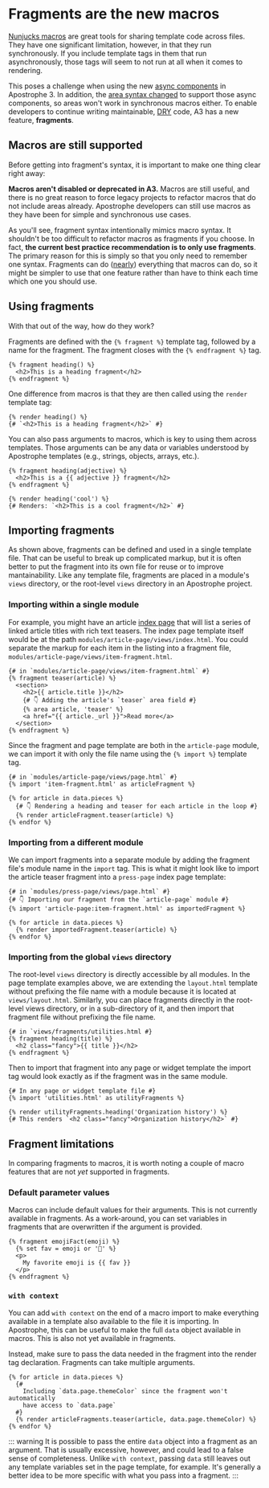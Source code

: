 # Fragments are the new macros

[Nunjucks macros](https://mozilla.github.io/nunjucks/templating.html#macro) are great tools for sharing template code across files. They have one significant limitation, however, in that they run synchronously. If you include template tags in them that run asynchronously, those tags will seem to not run at all when it comes to rendering.

This poses a challenge when using the new [async components](/guide/async-components.md/async-components.md) in Apostrophe 3. In addition, the [area syntax changed](/guide/major-changes.md#areas-and-pages) to support those async components, so areas won't work in synchronous macros either. To enable developers to continue writing maintainable, [DRY](https://en.wikipedia.org/wiki/Don%27t_repeat_yourself) code, A3 has a new feature, **fragments**.

## Macros are still supported

Before getting into fragment's syntax, it is important to make one thing clear right away:

**Macros aren't disabled or deprecated in A3.** Macros are still useful, and there is no great reason to force legacy projects to refactor macros that do not include areas already. Apostrophe developers can still use macros as they have been for simple and synchronous use cases.

As you'll see, fragment syntax intentionally mimics macro syntax. It shouldn't be too difficult to refactor macros as fragments if you choose. In fact, **the current best practice recommendation is to only use fragments**. The primary reason for this is simply so that you only need to remember one syntax. Fragments can do ([nearly](#fragment-limitations)) everything that macros can do, so it might be simpler to use that one feature rather than have to think each time which one you should use.

## Using fragments

With that out of the way, how do they work?

Fragments are defined with the `{% fragment %}` template tag, followed by a name for the fragment. The fragment closes with the `{% endfragment %}` tag.

```django
{% fragment heading() %}
  <h2>This is a heading fragment</h2>
{% endfragment %}
```

One difference from macros is that they are then called using the `render` template tag:

```django
{% render heading() %}
{# `<h2>This is a heading fragment</h2>` #}
```

You can also pass arguments to macros, which is key to using them across templates. Those arguments can be any data or variables understood by Apostrophe templates (e.g., strings, objects, arrays, etc.).

```django
{% fragment heading(adjective) %}
  <h2>This is a {{ adjective }} fragment</h2>
{% endfragment %}

{% render heading('cool') %}
{# Renders: `<h2>This is a cool fragment</h2>` #}
```

## Importing fragments

As shown above, fragments can be defined and used in a single template file. That can be useful to break up complicated markup, but it is often better to put the fragment into its own file for reuse or to improve mantainability. Like any template file, fragments are placed in a module's `views` directory, or the root-level `views` directory in an Apostrophe project.

### Importing within a single module

For example, you might have an article [index page](/reference/glossary.md#index-page) that will list a series of linked article titles with rich text teasers. The index page template itself would be at the path `modules/article-page/views/index.html`. You could separate the markup for each item in the listing into a fragment file, `modules/article-page/views/item-fragment.html`.

```django
{# in `modules/article-page/views/item-fragment.html` #}
{% fragment teaser(article) %}
  <section>
    <h2>{{ article.title }}</h2>
    {# 👇 Adding the article's `teaser` area field #}
    {% area article, 'teaser' %}
    <a href="{{ article._url }}">Read more</a>
  </section>
{% endfragment %}
```

Since the fragment and page template are both in the `article-page` module, we can import it with only the file name using the `{% import %}` template tag.

```django
{# in `modules/article-page/views/page.html` #}
{% import 'item-fragment.html' as articleFragment %}

{% for article in data.pieces %}
  {# 👇 Rendering a heading and teaser for each article in the loop #}
  {% render articleFragment.teaser(article) %}
{% endfor %}
```

### Importing from a different module

We can import fragments into a separate module by adding the fragment file's module name in the `import` tag. This is what it might look like to import the article teaser fragment into a `press-page` index page template:

```django
{# in `modules/press-page/views/page.html` #}
{# 👇 Importing our fragment from the `article-page` module #}
{% import 'article-page:item-fragment.html' as importedFragment %}

{% for article in data.pieces %}
  {% render importedFragment.teaser(article) %}
{% endfor %}
```

### Importing from the global `views` directory

The root-level `views` directory is directly accessible by all modules. In the page template examples above, we are extending the `layout.html` template without prefixing the file name with a module because it is located at `views/layout.html`. Similarly, you can place fragments directly in the root-level views directory, or in a sub-directory of it, and then import that fragment file without prefixing the file name.

```django
{# in `views/fragments/utilities.html #}
{% fragment heading(title) %}
  <h2 class="fancy">{{ title }}</h2>
{% endfragment %}
```

Then to import that fragment into any page or widget template the import tag would look exactly as if the fragment was in the same module.

```django
{# In any page or widget template file #}
{% import 'utilities.html' as utilityFragments %}

{% render utilityFragments.heading('Organization history') %}
{# This renders `<h2 class="fancy">Organization history</h2>` #}
```

## Fragment limitations

In comparing fragments to macros, it is worth noting a couple of macro features that are not *yet* supported in fragments.


### Default parameter values

Macros can include default values for their arguments. This is not currently available in fragments. As a work-around, you can set variables in fragments that are overwritten if the argument is provided.

```django
{% fragment emojiFact(emoji) %}
  {% set fav = emoji or '🦤' %}
  <p>
    My favorite emoji is {{ fav }}
  </p>
{% endfragment %}
```

### `with context`

You can add `with context` on the end of a macro import to make everything available in a template also available to the file it is importing. In Apostrophe, this can be useful to make the full `data` object available in macros. This is also not yet available in fragments.

Instead, make sure to pass the data needed in the fragment into the render tag declaration. Fragments can take multiple arguments.

```django
{% for article in data.pieces %}
  {#
    Including `data.page.themeColor` since the fragment won't automatically
    have access to `data.page`
  #}
  {% render articleFragments.teaser(article, data.page.themeColor) %}
{% endfor %}
```

::: warning
It is possible to pass the entire `data` object into a fragment as an argument. That is usually excessive, however, and could lead to a false sense of completeness. Unlike `with context`, passing `data` still leaves out any template variables set in the page template, for example. It's generally a better idea to be more specific with what you pass into a fragment.
:::